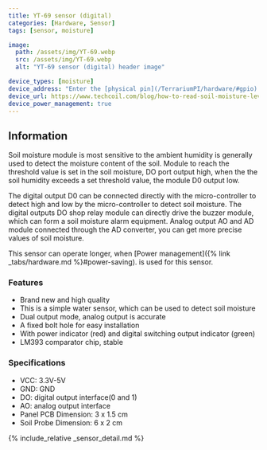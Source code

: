 ```yaml
---
title: YT-69 sensor (digital)
categories: [Hardware, Sensor]
tags: [sensor, moisture]

image:
  path: /assets/img/YT-69.webp
  src: /assets/img/YT-69.webp
  alt: "YT-69 sensor (digital) header image"

device_types: [moisture]
device_address: "Enter the [physical pin](/TerrariumPI/hardware/#gpio) number on which the device is connected<br />Ex: `27`"
device_url: https://www.techcoil.com/blog/how-to-read-soil-moisture-level-with-raspberry-pi-and-a-yl-69-fc-28-moisture-sensor/
device_power_management: true
---
```


## Information

Soil moisture module is most sensitive to the ambient humidity is generally used to detect the moisture content of the soil. Module to reach the threshold value is set in the soil moisture, DO port output high, when the the soil humidity exceeds a set threshold value, the module D0 output low.

The digital output D0 can be connected directly with the micro-controller to detect high and low by the micro-controller to detect soil moisture.
The digital outputs DO shop relay module can directly drive the buzzer module, which can form a soil moisture alarm equipment.
Analog output AO and AD module connected through the AD converter, you can get more precise values of soil moisture.

This sensor can operate longer, when [Power management]({% link _tabs/hardware.md %}#power-saving). is used for this sensor.

### Features

- Brand new and high quality
- This is a simple water sensor, which can be used to detect soil moisture
- Dual output mode, analog output is accurate
- A fixed bolt hole for easy installation
- With power indicator (red) and digital switching output indicator (green)
- LM393 comparator chip, stable

### Specifications

- VCC: 3.3V-5V
- GND: GND
- DO: digital output interface(0 and 1)
- AO: analog output interface
- Panel PCB Dimension: 3 x 1.5 cm
- Soil Probe Dimension: 6 x 2 cm

{% include_relative _sensor_detail.md %}

